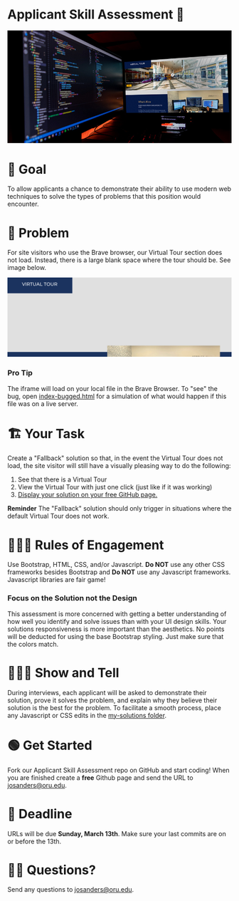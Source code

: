 # Applicant Skill Assessment 🎉

<div align="center">
    <img src="imgs/assessment-hero-2.jpg">
</div>

#  🥅 Goal
 
To allow applicants a chance to demonstrate their ability to use modern web techniques to solve the types of problems that this position would encounter.
 
# 🐛 Problem
 
For site visitors who use the Brave browser, our Virtual Tour section does not load. Instead, there is a large blank space where the tour should be. See image below. 

<div align="center">
   <img src="imgs/no-tour.jpg">
</div>

### Pro Tip
The iframe will load on your local file in the Brave Browser. To "see" the bug, open <a href="https://github.com/orumarketing/applicant-skill-assessment/blob/main/index-bugged.html">index-bugged.html</a> for a simulation of what would happen if this file was on a live server.
 

 
# 🏗 Your Task
 
Create a "Fallback" solution so that, in the event the Virtual Tour does not load, the site visitor will still have a visually pleasing way to do the following:
<ol>
  <li>See that there is a Virtual Tour</li>
  <li>View the Virtual Tour with just one click (just like if it was working)</li>
  <li><a href="https://docs.github.com/en/pages/quickstart">Display your solution on your free GitHub page.</a></li>
</ol>
 
**Reminder** The "Fallback" solution should only trigger in situations where the default Virtual Tour does not work.
# 🧑🏽‍⚖️ Rules of Engagement
 
Use Bootstrap, HTML, CSS, and/or Javascript. **Do NOT** use any other CSS frameworks besides Bootstrap and **Do NOT** use any Javascript frameworks. Javascript libraries are fair game!

### Focus on the Solution not the Design
This assessment is more concerned with getting a better understanding of how well you identify and solve issues than with your UI design skills. Your solutions responsiveness is more important than the aesthetics. No points will be deducted for using the base Bootstrap styling. Just make sure that the colors match.  
 
# 👩🏽‍🏫 Show and Tell
During interviews, each applicant will be asked to demonstrate their solution, prove it solves the problem, and explain why they believe their solution is the best for the problem. To facilitate a smooth process, place any Javascript or CSS edits in the <a href="https://github.com/orumarketing/applicant-skill-assessment/tree/main/my-solutions">my-solutions folder</a>.

# 🟢 Get Started
Fork our Applicant Skill Assessment repo on GitHub and start coding! When you are finished create a **free** Github page and send the URL to josanders@oru.edu. 

# 🏁 Deadline
URLs will be due **Sunday, March 13th**. Make sure your last commits are on or before the 13th.

# 🙋🏻 Questions?
Send any questions to josanders@oru.edu.